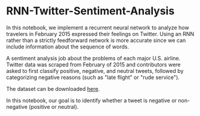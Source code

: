 # RNN-Twitter-Sentiment-Analysis
In this notebook, we implement a recurrent neural network to analyze how travelers in February 2015 expressed their feelings on Twitter. Using an RNN rather than a strictly feedforward network is more accurate since we can include information about the sequence of words.

A sentiment analysis job about the problems of each major U.S. airline. Twitter data was scraped from February of 2015 and contributors were asked to first classify positive, negative, and neutral tweets, followed by categorizing negative reasons (such as "late flight" or "rude service").

The dataset can be downloaded [here](https://www.kaggle.com/crowdflower/twitter-airline-sentiment).

In this notebook, our goal is to identify whether a tweet is negative or non-negative (positive or neutral).
